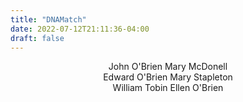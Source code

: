 ```yaml
---
title: "DNAMatch"
date: 2022-07-12T21:11:36-04:00
draft: false
---
```

<center>John O'Brien    Mary McDonell</center>
<center>
Edward O'Brien   Mary Stapleton</center><center>William Tobin   Ellen O'Brien</center>

